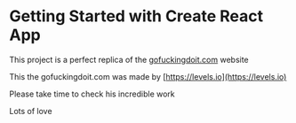 # Getting Started with Create React App

This project is a perfect replica of the [gofuckingdoit.com](https://gofuckingdoit.com) website

This the gofuckingdoit.com was made by [https://levels.io](https://levels.io)

Please take time to check his incredible work

Lots of love
